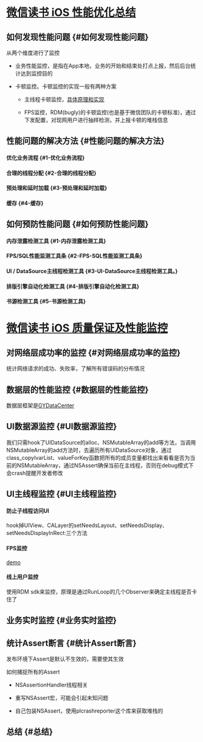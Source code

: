 # [微信读书 iOS 性能优化总结](https://wereadteam.github.io/2016/05/03/WeRead-Performance/)

## 如何发现性能问题 {#如何发现性能问题}

从两个维度进行了监控

* 业务性能监控，是指在App本地，业务的开始和结束处打点上报，然后后台统计达到监控目的
* 卡顿监控。卡顿监控的实现一般有两种方案

  * 主线程卡顿监控，[具体原理和实现](http://www.tanhao.me/code/151113.html/)

  * FPS监控，RDM\(bugly\)的卡顿监控\(也是基于微信团队的卡顿标准\)，通过下发配置，对现网用户进行抽样检测，并上报卡顿的堆栈信息

## 性能问题的解决方法 {#性能问题的解决方法}

#### 优化业务流程 {#1-优化业务流程}

#### 合理的线程分配 {#2-合理的线程分配}

#### 预处理和延时加载 {#3-预处理和延时加载}

#### 缓存 {#4-缓存}

## 如何预防性能问题 {#如何预防性能问题}

#### 内存泄露检测工具 {#1-内存泄露检测工具}

#### FPS/SQL性能监测工具条 {#2-FPS-SQL性能监测工具条}

#### UI / DataSource主线程检测工具 {#3-UI-DataSource主线程检测工具。}

#### 排版引擎自动化检测工具 {#4-排版引擎自动化检测工具}

#### 书源检测工具 {#5-书源检测工具}

# [微信读书 iOS 质量保证及性能监控](http://wereadteam.github.io/2016/12/12/Monitor/)

## 对网络层成功率的监控 {#对网络层成功率的监控}

统计网络请求的成功、失败率，了解所有错误码的分布情况

## 数据层的性能监控 {#数据层的性能监控}

数据层框架是[GYDataCenter](https://wereadteam.github.io/2016/07/06/GYDataCenter/)

## UI数据源监控 {#UI数据源监控}

我们只需hook了UIDataSource的alloc、NSMutableArray的add等方法，当调用NSMutableArray的add方法时，去遍历所有UIDataSource对象，通过class\_copyIvarList、valueForKey函数把所有的成员变量都找出来看看是否为当前的NSMutableArray，通过NSAssert确保当前在主线程，否则在debug模式下会crash提醒开发者修改

## UI主线程监控 {#UI主线程监控}

#### 防止子线程访问UI

hook掉UIView、CALayer的setNeedsLayout、setNeedsDisplay、setNeedsDisplayInRect:三个方法

#### FPS监控

[demo](https://github.com/featuretower/GYMonitor)

#### 线上用户监控

使用RDM sdk来监控，原理是通过RunLoop的几个Observer来确定主线程是否卡住了

## 业务实时监控 {#业务实时监控}

## 统计Assert断言 {#统计Assert断言}

发布环境下Assert是默认不生效的，需要使其生效

如何捕捉所有的Assert

* NSAssertionHandler线程相关
* 重写NSAssert宏，可能会引起未知问题

* 自己包装NSAssert，使用plcrashreporter这个库来获取堆栈的

## 总结 {#总结}



